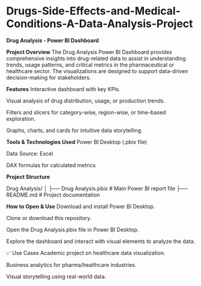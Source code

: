 # Drugs-Side-Effects-and-Medical-Conditions-A-Data-Analysis-Project

**Drug Analysis - Power BI Dashboard**

**Project Overview**
The Drug Analysis Power BI Dashboard provides comprehensive insights into drug-related data to assist in understanding trends, usage patterns, and critical metrics in the pharmaceutical or healthcare sector. The visualizations are designed to support data-driven decision-making for stakeholders.

**Features**
Interactive dashboard with key KPIs.

Visual analysis of drug distribution, usage, or production trends.

Filters and slicers for category-wise, region-wise, or time-based exploration.

Graphs, charts, and cards for intuitive data storytelling.

**Tools & Technologies Used**
Power BI Desktop (.pbix file)

Data Source: Excel

DAX formulas for calculated metrics

**Project Structure**

Drug Analysis/
│
├── Drug Analysis.pbix           # Main Power BI report file
├── README.md                    # Project documentation 

**How to Open & Use**
Download and install Power BI Desktop.

Clone or download this repository.

Open the Drug Analysis.pbix file in Power BI Desktop.

Explore the dashboard and interact with visual elements to analyze the data.


✅ Use Cases
Academic project on healthcare data visualization.

Business analytics for pharma/healthcare industries.

Visual storytelling using real-world data.
